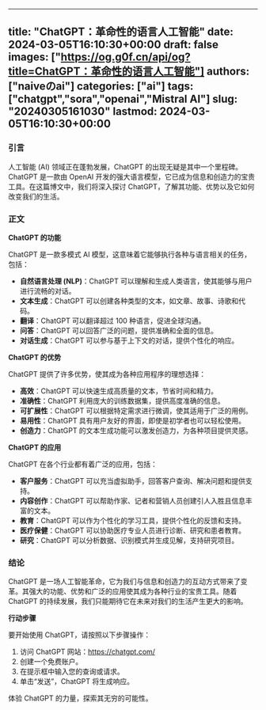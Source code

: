 
---
title: "ChatGPT：革命性的语言人工智能"
date: 2024-03-05T16:10:30+00:00
draft: false
images: ["https://og.g0f.cn/api/og?title=ChatGPT：革命性的语言人工智能"]
authors: ["naiveのai"]
categories: ["ai"]
tags: ["chatgpt","sora","openai","Mistral AI"]
slug: "20240305161030"
lastmod: 2024-03-05T16:10:30+00:00
---
### 引言

人工智能 (AI) 领域正在蓬勃发展，ChatGPT 的出现无疑是其中一个里程碑。ChatGPT 是一款由 OpenAI 开发的强大语言模型，它已成为信息和创造力的宝贵工具。在这篇博文中，我们将深入探讨 ChatGPT，了解其功能、优势以及它如何改变我们的生活。

### 正文

**ChatGPT 的功能**

ChatGPT 是一款多模式 AI 模型，这意味着它能够执行各种与语言相关的任务，包括：

- **自然语言处理 (NLP)**：ChatGPT 可以理解和生成人类语言，使其能够与用户进行流畅的对话。
- **文本生成**：ChatGPT 可以创建各种类型的文本，如文章、故事、诗歌和代码。
- **翻译**：ChatGPT 可以翻译超过 100 种语言，促进全球沟通。
- **问答**：ChatGPT 可以回答广泛的问题，提供准确和全面的信息。
- **对话生成**：ChatGPT 可以参与基于上下文的对话，提供个性化的响应。

**ChatGPT 的优势**

ChatGPT 提供了许多优势，使其成为各种应用程序的理想选择：

- **高效**：ChatGPT 可以快速生成高质量的文本，节省时间和精力。
- **准确性**：ChatGPT 利用庞大的训练数据集，提供高度准确的信息。
- **可扩展性**：ChatGPT 可以根据特定需求进行微调，使其适用于广泛的用例。
- **易用性**：ChatGPT 具有用户友好的界面，即使是初学者也可以轻松使用。
- **创造力**：ChatGPT 的文本生成功能可以激发创造力，为各种项目提供灵感。

**ChatGPT 的应用**

ChatGPT 在各个行业都有着广泛的应用，包括：

- **客户服务**：ChatGPT 可以充当虚拟助手，回答客户查询、解决问题和提供支持。
- **内容创作**：ChatGPT 可以帮助作家、记者和营销人员创建引人入胜且信息丰富的文本。
- **教育**：ChatGPT 可以作为个性化的学习工具，提供个性化的反馈和支持。
- **医疗保健**：ChatGPT 可以协助医疗专业人员进行诊断、研究和患者教育。
- **研究**：ChatGPT 可以分析数据、识别模式并生成见解，支持研究项目。

### 结论

ChatGPT 是一场人工智能革命，它为我们与信息和创造力的互动方式带来了变革。其强大的功能、优势和广泛的应用使其成为各种行业的宝贵工具。随着 ChatGPT 的持续发展，我们只能期待它在未来对我们的生活产生更大的影响。

**行动步骤**

要开始使用 ChatGPT，请按照以下步骤操作：

1. 访问 ChatGPT 网站：https://chatgpt.com/
2. 创建一个免费账户。
3. 在提示框中输入您的查询或请求。
4. 单击“发送”，ChatGPT 将生成响应。

体验 ChatGPT 的力量，探索其无穷的可能性。